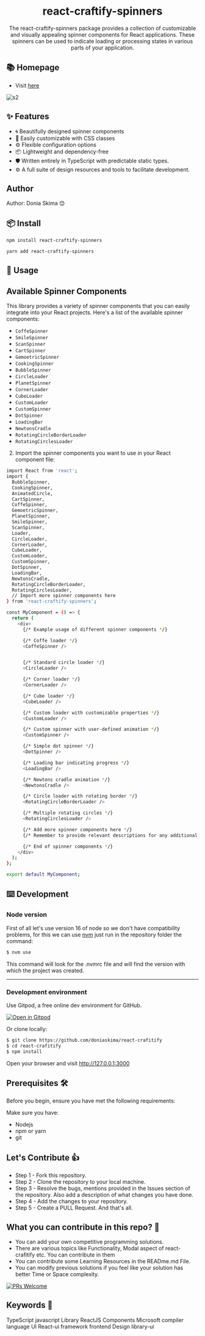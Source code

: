 
<h1 align="center">react-craftify-spinners</h1>

<div align="center">

The react-craftify-spinners package provides a collection of customizable and visually appealing spinner components for React applications. These spinners can be used to indicate loading or processing states in various parts of your application.

 

</div>


## 📚 Homepage

- Visit [here](https://thxmx-ui.netlify.app/)

![s2](<./public/assets/Screenshot%20(185).png>)

## ✨ Features

- 🌀 Beautifully designed spinner components
- 🎨 Easily customizable with CSS classes
- ⚙️ Flexible configuration options
- 📦 Lightweight and dependency-free
- 🛡 Written entirely in TypeScript with predictable static types.
- ⚙️ A full suite of design resources and tools to facilitate development.

## Author

Author: Donia Skima 😊

## 📦 Install

```bash
npm install react-craftify-spinners
```

```bash
yarn add react-craftify-spinners
```

## 🔨 Usage


## Available Spinner Components

This library provides a variety of spinner components that you can easily integrate into your React projects. Here's a list of the available spinner components:

- `CoffeSpinner`
- `SmileSpinner`
- `ScanSpinner`
- `CartSpinner`
- `GemoetricSpinner`
- `CookingSpinner`
- `BubbleSpinner`
- `CircleLoader`
- `PlanetSpinner`
- `CornerLoader`
- `CubeLoader`
- `CustomLoader`
- `CustomSpinner`
- `DotSpinner`
- `LoadingBar`
- `NewtonsCradle`
- `RotatingCircleBorderLoader`
- `RotatingCirclesLoader`

2. Import the spinner components you want to use in your React component file:

```bash
import React from 'react';
import {
  BubbleSpinner,
  CookingSpinner,
  AnimatedCircle,
  CartSpinner,
  CoffeSpinner,
  GemoetricSpinner,
  PlanetSpinner,
  SmileSpinner,
  ScanSpinner,
  Loader,
  CircleLoader,
  CornerLoader,
  CubeLoader,
  CustomLoader,
  CustomSpinner,
  DotSpinner,
  LoadingBar,
  NewtonsCradle,
  RotatingCircleBorderLoader,
  RotatingCirclesLoader,
  // Import more spinner components here
} from 'react-craftify-spinners';

const MyComponent = () => {
  return (
    <div>
      {/* Example usage of different spinner components */}

      {/* Coffe loader */}
      <CoffeSpinner />


      {/* Standard circle loader */}
      <CircleLoader />

      {/* Corner loader */}
      <CornerLoader />

      {/* Cube loader */}
      <CubeLoader />

      {/* Custom loader with customizable properties */}
      <CustomLoader />

      {/* Custom spinner with user-defined animation */}
      <CustomSpinner />

      {/* Simple dot spinner */}
      <DotSpinner />

      {/* Loading bar indicating progress */}
      <LoadingBar />

      {/* Newtons cradle animation */}
      <NewtonsCradle />

      {/* Circle loader with rotating border */}
      <RotatingCircleBorderLoader />

      {/* Multiple rotating circles */}
      <RotatingCirclesLoader />

      {/* Add more spinner components here */}
      {/* Remember to provide relevant descriptions for any additional spinners */}

      {/* End of spinner components */}
    </div>
  );
};

export default MyComponent;


```

## ⌨️ Development

### Node version

First of all let's use version 16 of node so we don't have compatibility problems, for this we can use [nvm](https://github.com/nvm-sh/nvm#installing-and-updating) just run in the repository folder the command:

```bash
$ nvm use
```

This command will look for the .nvmrc file and will find the version with which the project was created.

---

### Development environment

Use Gitpod, a free online dev environment for GitHub.

[![Open in Gitpod](https://gitpod.io/button/open-in-gitpod.svg)](https://github.com/doniaskima/react-crafitify)

Or clone locally:

```bash
$ git clone https://github.com/doniaskima/react-crafitify
$ cd react-crafitify
$ npm install

```

Open your browser and visit http://127.0.0.1:3000

## Prerequisites 🛠️

Before you begin, ensure you have met the following requirements:

Make sure you have:

- Nodejs
- npm or yarn
- git

## Let's Contribute 👍

- Step 1 - Fork this repository.
- Step 2 - Clone the repository to your local machine.
- Step 3 - Resolve the bugs, mentions provided in the Issues section of the repository. Also add a description of what changes you have done.
- Step 4 - Add the changes to your repository.
- Step 5 - Create a PULL Request. And that's all.

## What you can contribute in this repo? 👊

- You can add your own competitive programming solutions.
- There are various topics like Functionality, Modal aspect of react-crafitify etc. You can contribute in them
- You can contribute some Learning Resources in the READme.md File.
- You can modify previous solutions if you feel like your solution has better Time or Space complexity.

[![PRs Welcome](https://img.shields.io/badge/PRs-welcome-brightgreen.svg?style=flat-square)](http://makeapullrequest.com)

## Keywords 🤌

TypeScript javascript Library ReactJS Components Microsoft compiler language UI React-ui framework
frontend Design library-ui

